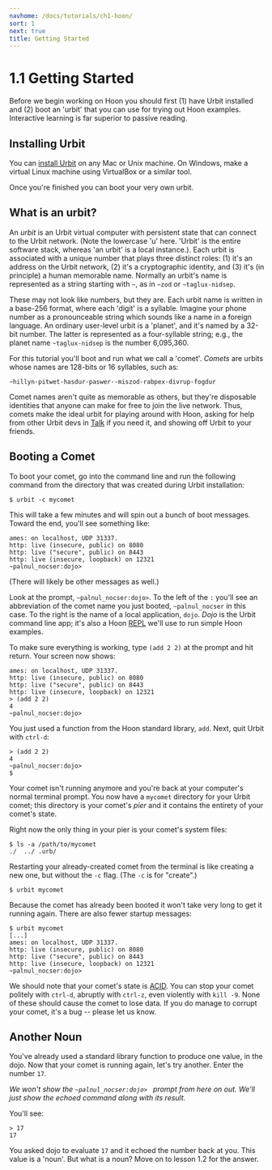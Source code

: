 ```yaml
---
navhome: /docs/tutorials/ch1-hoon/
sort: 1
next: true
title: Getting Started
---
```


# 1.1 Getting Started

Before we begin working on Hoon you should first (1) have Urbit installed and (2) boot an 'urbit' that you can use for trying out Hoon examples.  Interactive learning is far superior to passive reading.

## Installing Urbit

You can [install Urbit](../../using/install/) on any Mac or Unix machine.  On Windows, make a virtual Linux machine using VirtualBox or a similar tool.

Once you're finished you can boot your very own urbit.

## What is an urbit?

An *urbit* is an Urbit virtual computer with persistent state that can connect to the Urbit network.  (Note the lowercase 'u' here.  'Urbit' is the entire software stack, whereas 'an urbit' is a local instance.).  Each urbit is associated with a unique number that plays three distinct roles: (1) it's an address on the Urbit network, (2) it's a cryptographic identity, and (3) it's (in principle) a human memorable name.  Normally an urbit's name is represented as a string starting with `~`, as in `~zod` or `~taglux-nidsep`.

These may not look like numbers, but they are.  Each urbit name is written in a base-256 format, where each 'digit' is a syllable.  Imagine your phone number as a pronounceable string which sounds like a name in a foreign language.  An ordinary user-level urbit is a 'planet', and it's named by a 32-bit number.  The latter is represented as a four-syllable string; e.g., the planet name `~taglux-nidsep` is the number 6,095,360.

For this tutorial you'll boot and run what we call a 'comet'.  *Comets* are urbits whose names are 128-bits or 16 syllables, such as:

`~hillyn-pitwet-hasdur-paswer--miszod-rabpex-divrup-fogdur`

Comet names aren't quite as memorable as others, but they're disposable identities that anyone can make for free to join the live network. Thus, comets make the ideal urbit for playing around with Hoon, asking for help from other Urbit devs in [Talk](../../using/messaging/) if you need it, and showing off Urbit to your friends.

## Booting a Comet

To boot your comet, go into the command line and run the following command from the directory that was created during Urbit installation:

```
$ urbit -c mycomet
```

This will take a few minutes and will spin out a bunch of boot messages. Toward the end, you'll see something like:

```
ames: on localhost, UDP 31337.
http: live (insecure, public) on 8080
http: live ("secure", public) on 8443
http: live (insecure, loopback) on 12321
~palnul_nocser:dojo>
```

(There will likely be other messages as well.)

Look at the prompt, `~palnul_nocser:dojo>`.  To the left of the `:` you'll see an abbreviation of the comet name you just booted, `~palnul_nocser` in this case.  To the right is the name of a local application, `dojo`.  *Dojo* is the Urbit command line app; it's also a Hoon [REPL](https://en.wikipedia.org/wiki/Read%E2%80%93eval%E2%80%93print_loop) we'll use to run simple Hoon examples.

To make sure everything is working, type `(add 2 2)` at the prompt and hit return.  Your screen now shows:

```
ames: on localhost, UDP 31337.
http: live (insecure, public) on 8080
http: live ("secure", public) on 8443
http: live (insecure, loopback) on 12321
> (add 2 2)
4
~palnul_nocser:dojo>
```

You just used a function from the Hoon standard library, `add`.  Next, quit Urbit with `ctrl-d`:

```
> (add 2 2)
4
~palnul_nocser:dojo>
$
```

Your comet isn't running anymore and you're back at your computer's normal terminal prompt. You now have a `mycomet` directory for your Urbit comet; this directory is your comet's *pier* and it contains the entirety of your comet's state.

Right now the only thing in your pier is your comet's system files:

```
$ ls -a /path/to/mycomet
./  ../ .urb/
```

Restarting your already-created comet from the terminal is like creating a new one, but without the `-c` flag.  (The `-c` is for "create".)

```
$ urbit mycomet
```

Because the comet has already been booted it won't take very long to get it running again.  There are also fewer startup messages:

```
$ urbit mycomet
[...]
ames: on localhost, UDP 31337.
http: live (insecure, public) on 8080
http: live ("secure", public) on 8443
http: live (insecure, loopback) on 12321
~palnul_nocser:dojo>
```

We should note that your comet's state is [ACID](https://en.wikipedia.org/wiki/ACID).  You can stop your comet politely with `ctrl-d`, abruptly with `ctrl-z`, even violently with `kill -9`.  None of these should cause the comet to lose data.  If you do manage to corrupt your comet, it's a bug -- please let us know.

## Another Noun

You've already used a standard library function to produce one value, in the dojo.  Now that your comet is running again, let's try another.  Enter the number `17`.

_We won't show the `~palnul_nocser:dojo> ` prompt from here on out.  We'll just show the echoed command along with its result._

You'll see:

```
> 17
17
```

You asked dojo to evaluate `17` and it echoed the number back at you.  This value is a 'noun'.  But what is a noun?  Move on to lesson 1.2 for the answer.
